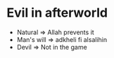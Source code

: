 <h1>Evil in afterworld</h1>

<ul>
    <li>Natural => Allah prevents it</li>
    <li>Man's will => adkheli fi alsalihin</li>
    <li>Devil => Not in the game</li>
</ul>